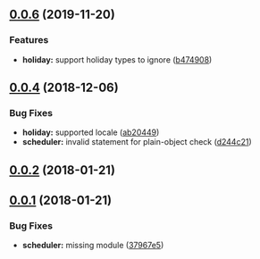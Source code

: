 <a name="0.0.6"></a>
## [0.0.6](https://github.com/rymizuki/hubot-scheduler/compare/v0.0.5...v0.0.6) (2019-11-20)


### Features

* **holiday:** support holiday types to ignore ([b474908](https://github.com/rymizuki/hubot-scheduler/commit/b474908))



<a name="0.0.4"></a>
## [0.0.4](https://github.com/rymizuki/hubot-scheduler/compare/v0.0.2...v0.0.4) (2018-12-06)


### Bug Fixes

* **holiday:** supported locale ([ab20449](https://github.com/rymizuki/hubot-scheduler/commit/ab20449))
* **scheduler:** invalid statement for plain-object check ([d244c21](https://github.com/rymizuki/hubot-scheduler/commit/d244c21))



<a name="0.0.2"></a>
## [0.0.2](https://github.com/rymizuki/hubot-scheduler/compare/v0.0.1...v0.0.2) (2018-01-21)



<a name="0.0.1"></a>
## [0.0.1](https://github.com/rymizuki/hubot-scheduler/compare/37967e5...v0.0.1) (2018-01-21)


### Bug Fixes

* **scheduler:** missing module ([37967e5](https://github.com/rymizuki/hubot-scheduler/commit/37967e5))



